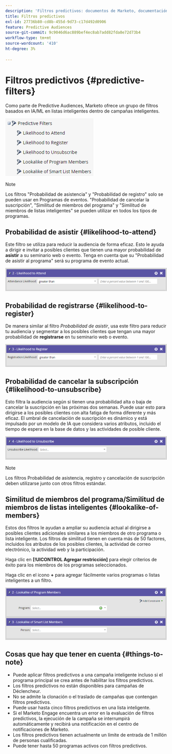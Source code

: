 ```yaml
---
description: 'Filtros predictivos: documentos de Marketo, documentación del producto'
title: Filtros predictivos
exl-id: 27736b80-cd8b-455d-9d73-c17d492d0906
feature: Predictive Audiences
source-git-commit: 9c9046d6ac889bef4ec8ab7add82fda8e72d73b4
workflow-type: tm+mt
source-wordcount: '410'
ht-degree: 3%

---
```


# Filtros predictivos {#predictive-filters}

Como parte de Predictive Audiences, Marketo ofrece un grupo de filtros basados en IA/ML en listas inteligentes dentro de campañas inteligentes.

![Imagen uno](assets/predictive-filters-1.png)

>[!NOTE]
>
>Los filtros &quot;Probabilidad de asistencia&quot; y &quot;Probabilidad de registro&quot; solo se pueden usar en Programas de eventos. &quot;Probabilidad de cancelar la suscripción&quot;, &quot;Similitud de miembros del programa&quot; y &quot;Similitud de miembros de listas inteligentes&quot; se pueden utilizar en todos los tipos de programas.

## Probabilidad de asistir {#likelihood-to-attend}

Este filtro se utiliza para reducir la audiencia de forma eficaz. Esto le ayuda a dirigir e invitar a posibles clientes que tienen una mayor probabilidad de **asistir** a su seminario web o evento. Tenga en cuenta que su &quot;Probabilidad de asistir al programa&quot; será su programa de evento actual.

![Imagen dos](assets/predictive-filters-2.png)

## Probabilidad de registrarse {#likelihood-to-register}

De manera similar al filtro _Probabilidad de asistir_, usa este filtro para reducir tu audiencia y segmentar a los posibles clientes que tengan una mayor probabilidad de **registrarse** en tu seminario web o evento.

![Imagen tres](assets/predictive-filters-3.png)

## Probabilidad de cancelar la subscripción {#likelihood-to-unsubscribe}

Esto filtra la audiencia según si tienen una probabilidad alta o baja de cancelar la suscripción en las próximas dos semanas. Puede usar esto para dirigirse a los posibles clientes con alta fatiga de forma diferente y más eficaz. El umbral de cancelación de suscripción es dinámico y está impulsado por un modelo de IA que considera varios atributos, incluido el tiempo de espera en la base de datos y las actividades de posible cliente.

![Imagen Cuatro](assets/predictive-filters-4.png)

>[!NOTE]
>
>Los filtros Probabilidad de asistencia, registro y cancelación de suscripción deben utilizarse junto con otros filtros estándar.

## Similitud de miembros del programa/Similitud de miembros de listas inteligentes {#lookalike-of-members}

Estos dos filtros le ayudan a ampliar su audiencia actual al dirigirse a posibles clientes adicionales similares a los miembros de otro programa o lista inteligente. Los filtros de similitud tienen en cuenta más de 50 factores, incluidos los atributos de los posibles clientes, la actividad de correo electrónico, la actividad web y la participación.

Haga clic en **[!UICONTROL Agregar restricción]** para elegir criterios de éxito para los miembros de los programas seleccionados.

Haga clic en el icono **+** para agregar fácilmente varios programas o listas inteligentes a un filtro.

![Imagen Cinco](assets/predictive-filters-5.png)

## Cosas que hay que tener en cuenta {#things-to-note}

* Puede aplicar filtros predictivos a una campaña inteligente incluso si el programa principal se crea antes de habilitar los filtros predictivos.
* Los filtros predictivos no están disponibles para campañas de Déclencheur.
* No se admite la clonación o el traslado de campañas que contengan filtros predictivos.
* Puede usar hasta cinco filtros predictivos en una lista inteligente.
* Si el Marketo Engage encuentra un error en la evaluación de filtros predictivos, la ejecución de la campaña se interrumpirá automáticamente y recibirá una notificación en el centro de notificaciones de Marketo.
* Los filtros predictivos tienen actualmente un límite de entrada de 1 millón de personas cualificadas.
* Puede tener hasta 50 programas activos con filtros predictivos.
